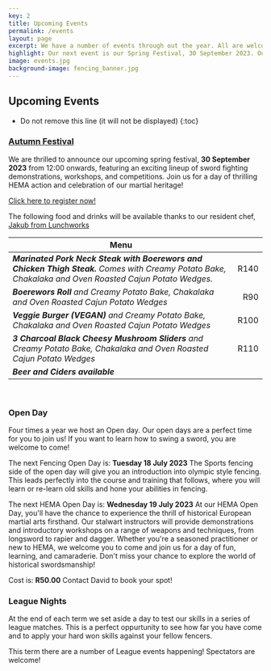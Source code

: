 ```yaml
---
key: 2
title: Upcoming Events
permalink: /events
layout: page
excerpt: We have a number of events through out the year. All are welcome to join us on our Open Days to get a taste and sense of what we do. Please contact us to book your place in the Open day session!
highlight: Our next event is our Spring Festival, 30 September 2023. Our next fencing open day is on Tuesday 18 July 2023. Our next HEMA open day is on the Wednesday 19 July 2023. Please contact David to book your spot!
image: events.jpg
background-image: fencing_banner.jpg
---
```


## Upcoming Events

* Do not remove this line (it will not be displayed)
{:toc}

### [Autumn Festival](https://forms.gle/dSoMopk6GmdFmxYp8)
We are thrilled to announce our upcoming spring festival, **30 September 2023** from 12:00 onwards, featuring an exciting lineup of sword fighting demonstrations, workshops, and competitions. Join us for a day of thrilling HEMA action and celebration of our martial heritage!  

[Click here to register now!](https://forms.gle/dSoMopk6GmdFmxYp8)
<br/>

The following food and drinks will be available thanks to our resident chef, [Jakub from Lunchworks](https://lunchworks.co.za/ )

|  Menu      |   |
| ------------- | -----:|
| *__Marinated Pork Neck Steak with Boerewors and Chicken Thigh Steak.__ Comes with Creamy Potato Bake, Chakalaka and Oven Roasted Cajun Potato Wedges.* | R140 |
| *__Boerewors Roll__ and Creamy Potato Bake, Chakalaka and Oven Roasted Cajun Potato Wedges* | R90 |
| *__Veggie Burger (VEGAN)__ and Creamy Potato Bake, Chakalaka and Oven Roasted Cajun Potato Wedges*|  R100 |
| *__3 Charcoal Black Cheesy Mushroom Sliders__ and Creamy Potato Bake, Chakalaka and Oven Roasted Cajun Potato Wedges*|  R110 |
| *__Beer and Ciders available__* | |

<br/>

### Open Day  
Four times a year we host an Open day. Our open days are a perfect time for you to join us! If you want to learn how to swing a sword, you are welcome to come!

The next Fencing Open Day is: **Tuesday 18 July 2023**
The Sports fencing side of the open day will give you an introduction into olympic style fencing. This leads perfectly into the course and training that follows, where you will learn or re-learn old skills and hone your abilities in fencing.

The next HEMA Open Day is: **Wednesday 19 July 2023**
At our HEMA Open Day, you'll have the chance to experience the thrill of historical European martial arts firsthand. Our stalwart instructors will provide demonstrations and introductory workshops on a range of weapons and techniques, from longsword to rapier and dagger. Whether you're a seasoned practitioner or new to HEMA, we welcome you to come and join us for a day of fun, learning, and camaraderie. Don't miss your chance to explore the world of historical swordsmanship!

Cost is: **R50.00**
Contact David to book your spot!

### League Nights

At the end of each term we set aside a day to test our skills in a series of league matches. This is a perfect oppurtunity to see how far you have come and to apply your hard won skills against your fellow fencers.

This term there are a number of League events happening! Spectators are welcome!

